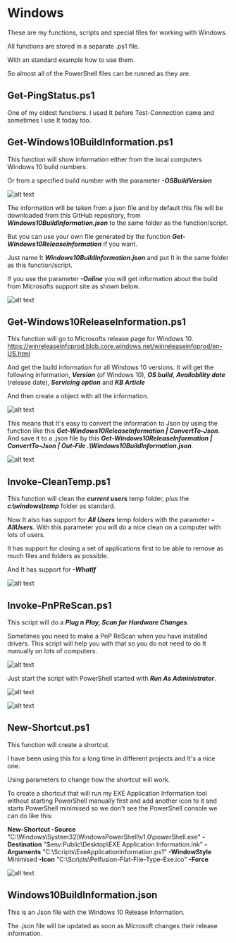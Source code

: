 # Windows

These are my functions, scripts and special files for working with Windows.

All functions are stored in a separate .ps1 file.

With an standard example how to use them.

So almost all of the PowerShell files can be runned as they are.

Get-PingStatus.ps1
------------------
One of my oldest functions.
I used It before Test-Connection came and sometimes I use It today too.

Get-Windows10BuildInformation.ps1
---------------------------------
This function will show information either from the local computers Windows 10 build numbers.

Or from a specified build number with the parameter ***-OSBuildVersion***

![alt text](https://github.com/FredrikWall/PowerShell/blob/master/Windows/Pictures/Get-Windows10BuildInformation01.png?raw=true)

The information will be taken from a json file and by default this file will be downloaded from this GitHub repository, from ***Windows10BuildInformation.json*** to the same folder as the function/script.

But you can use your own file generated by the function ***Get-Windows10ReleaseInformation*** if you want.

Just name It ***Windows10BuildInformation.json*** and put It in the same folder as this function/script.

If you use the parameter ***-Online*** you will get information about the build from Microsofts support site as shown below.

![alt text](https://github.com/FredrikWall/PowerShell/blob/master/Windows/Pictures/Get-Windows10BuildInformation02.png?raw=true)

Get-Windows10ReleaseInformation.ps1
-----------------------------------
This function will go to Microsofts release page for Windows 10.
https://winreleaseinfoprod.blob.core.windows.net/winreleaseinfoprod/en-US.html

And get the build information for all Windows 10 versions.
It will get the following information, ***Version*** (of Windows 10), ***OS build***, ***Availability date*** (release date), ***Servicing option*** and ***KB Article***

And then create a object with all the information.

![alt text](https://github.com/FredrikWall/PowerShell/blob/master/Windows/Pictures/Get-Windows10ReleasInformation02.png?raw=true)

This means that It's easy to convert the information to Json by using the function like this ***Get-Windows10ReleaseInformation | ConvertTo-Json***.
And save it to a .json file by this ***Get-Windows10ReleaseInformation | ConvertTo-Json | Out-File .\Windows10BuildInformation.json***. 

![alt text](https://github.com/FredrikWall/PowerShell/blob/master/Windows/Pictures/Get-Windows10ReleasInformation01.png?raw=true)

Invoke-CleanTemp.ps1
--------------------
This function will clean the ***current users*** temp folder, plus the ***c:\windows\temp*** folder as standard.

Now It also has support for ***All Users*** temp folders with the parameter ***-AllUsers***.
With this parameter you will do a nice clean on a computer with lots of users.

It has support for closing a set of applications first to be able to remove as much files and folders as possible.

And It has support for ***-WhatIf***

![alt text](https://github.com/FredrikWall/PowerShell/blob/master/Windows/Pictures/Invoke-CleanTemp.png?raw=true)

Invoke-PnPReScan.ps1
--------------------
This script will do a ***Plug n Play, Scan for Hardware Changes***.

Sometimes you need to make a PnP ReScan when you have installed drivers.
This script will help you with that so you do not need to do It manually on lots of computers.

![alt text](https://github.com/FredrikWall/PowerShell/blob/master/Windows/Pictures/Invoke-PnPReScan02.png?raw=true)

Just start the script with PowerShell started with ***Run As Administrator***.

![alt text](https://github.com/FredrikWall/PowerShell/blob/master/Windows/Pictures/Invoke-PnPReScan.png?raw=true)

![alt text](https://github.com/FredrikWall/PowerShell/blob/master/Windows/Pictures/Invoke-PnPReScan03.png?raw=true)


New-Shortcut.ps1
----------------
This function will create a shortcut.

I have been using this for a long time in different projects and It's a nice one.

Using parameters to change how the shortcut will work.

To create a shortcut that will run my EXE Application Information tool without starting PowerShell manually first and add another icon to it and starts PowerShell minimised so we don't see the PowerShell console we can do like this:

**New-Shortcut -Source** "C:\Windows\System32\WindowsPowerShell\v1.0\powerShell.exe" **-Destination** "$env:Public\Desktop\EXE Application Information.lnk" **-Arguments** "C:\Scripts\ExeApplicationInformation.ps1" **-WindowStyle** Minimised **-Icon** "C:\Scripts\Pelfusion-Flat-File-Type-Exe.ico" **-Force**

![alt text](https://github.com/FredrikWall/PowerShell/blob/master/Windows/Pictures/New-Shortcut01.png?raw=true)


Windows10BuildInformation.json
------------------------------
This is an Json file with the Windows 10 Release Information.

The .json file will be updated as soon as Microsoft changes their release information.

